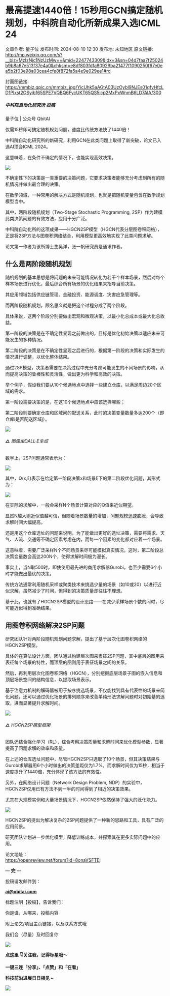 # 最高提速1440倍！15秒用GCN搞定随机规划，中科院自动化所新成果入选ICML 24

文章作者: 量子位
发布时间: 2024-08-10 12:30
发布地: 未知地区
原文链接: http://mp.weixin.qq.com/s?__biz=MzIzNjc1NzUzMw==&mid=2247743309&idx=3&sn=04d7faa7f25024b9b8a67e513f37e4a0&chksm=e8df803fdfa80929ba21477f1090250f67e0ea5b2f03e98a03cea4cfe8f872fa5a4e9e029ee1#rd

封面图链接: https://mmbiz.qpic.cn/mmbiz_jpg/YicUhk5aAGtA03UzOybl9NJEs01qfvHfcLD1Plxst2OSyibf65SPE7VQBQ6FycUKT65QS5icp2MxPxWnmB6LD7AlA/300

##### 中科院自动化研究所 投稿  
量子位 | 公众号 QbitAI

仅需15秒即可搞定随机规划问题，速度比传统方法快了1440倍！

中科院自动化研究所的新研究，利用GCN在此类问题上取得了新突破，论文已入选AI顶会ICML 2024。

这意味着，在条件不确定的情况下，也能实现高效决策。

![](https://mmbiz.qpic.cn/mmbiz_png/YicUhk5aAGtA03UzOybl9NJEs01qfvHfcjXOBWQxxYB1luIATRAyIHGdm3KkWUygGj2CMW6yDt2zYoVXFstEqwQ/640?wx_fmt=png&from=appmsg)

不确定性下的决策是一类重要的决策问题，它要求决策者能够充分考虑到所有的随机情况并做出最合理的决策。

在数学领域，一种常用的解决方式是随机规划，也就是把随机变量包含在数学规划模型当中。

其中，两阶段随机规划（Two-Stage Stochastic Programming, 2SP）作为建模此类决策问题的有效方法，应用十分广泛。

中科院自动化所的这项成果——HGCN2SP模型（HGCN代表分层图卷积网络），正是将2SP方法与图卷积网络结合，利用模型更高效地实现了此类问题求解。

论文第一作者为该所博士生吴洋，张一帆研究员是通讯作者。

## 什么是两阶段随机规划

随机规划的基本思想是将问题的未来可能情况转化为若干个样本场景，然后对每个样本场景进行优化，最后综合所有场景的优化结果来指导当前决策。

其应用领域包括供应链管理、金融投资、能源调度、灾害应急管理等。

而两阶段随机规划，顾名思义就是把这个过程分成了两个阶段。

具体来说，这两个阶段分别要做出宏观和微观决策，以最小化总成本或最大化总收益。

第一阶段的决策是在不确定性显现之前做出的，目标是优化初始决策以适应未来可能发生的多种情况。

第二阶段的决策是在不确定性显现之后进行的，根据第一阶段的决策和实际发生的情况进行调整，以优化整体结果。

通过2SP模型，决策者需要在决策过程中充分考虑可能发生的不同场景的影响，从而提高决策的鲁棒性和灵活性，做出更为科学和高效的决策。

举个例子，假设我们要从10个候选地点中选择一些建立仓库，以满足周边20个区域的需求。

第一阶段需要决策的是，在这10个候选地点中应该选择哪些；

第二阶段则要确定仓库和区域间的配送关系，此时的决策变量数量多达200个（即仓库i是否配送区域j）。

![](https://mmbiz.qpic.cn/mmbiz_png/YicUhk5aAGtA03UzOybl9NJEs01qfvHfcTDbIeCkB9mnwibIUETA18POTCum1RKPjpSL3AUKFWUg5pykLUp9EtHA/640?wx_fmt=png&from=appmsg)

###### **△** 图像由DALL·E生成

数学上，2SP问题通常表示为：

![](https://mmbiz.qpic.cn/mmbiz_jpg/YicUhk5aAGtA03UzOybl9NJEs01qfvHfc34gRVRQ6S83HeSA6TI9fxzPpfZ0WToibYBGKFSgskg59bgdicfOdCPDA/640?wx_fmt=jpeg)

其中，Q(x,ξ)表示在给定第一阶段决策x和场景ξ下的第二阶段优化问题，其形式为：

![](https://mmbiz.qpic.cn/mmbiz_png/YicUhk5aAGtA03UzOybl9NJEs01qfvHfcxpHd315ks4LODthFna4eV9sYRyibWeAmIFv3rJ44OzOUzMGnWL0qNqA/640?wx_fmt=png&from=appmsg)

在实际的求解中，一般会采样N个场景计算对应的Q值来近似期望。

显然N越大则近似值越可信，但随着场景数量的增加，问题规模迅速膨胀，会导致求解时间大幅提高。

还是用这个仓库选址的问题来说明，为了能做出更好的选址决策，需要将需求、天气、人流、交通等不确定因素考虑在内，而每一个因素的变化都对应着一个场景。

这意味着，需要广泛采样N个不同场景来尽可能模拟真实情况。这时，第二阶段总决策变量数会高达200N个，使得求解时间极为漫长。

事实上，当N取500时，即使使用最先进的商用求解器Gurobi，也至少需要6个小时才能做出最优的决策。

传统方法通常利用随机采样或聚类技术来挑选少量的场景（如10或20）以进行近似求解，虽然减少了时间，但得到的决策质量却往往不理想。

基于此，也就有了HGCN2SP模型的设计思路——在减少采样场景个数的同时，尽可能近似得到准确结果。

## 用图卷积网络解决2SP问题

研究团队针对两阶段随机规划问题求解，提出了基于层次化图卷积网络的HGCN2SP模型。

具体的在算法设计方面，团队通过构建层次图来表征2SP问题，其中底层的图用来表征每个场景的特性，而顶层的图则用于表征场景之间的关系。

然后，再利用层次化图卷积网络（HGCN），分别挖掘底层场景子图的嵌入信息和顶层场景空间的结构信息，以提取场景表示。

基于注意力机制的解码器被用于按序挑选场景，不仅能找到具有代表性的场景来简化问题，还可以通过优化场景的排列顺序来改善单纯形法求解问题时对初始基的选取，进而显著提升求解时间。

![](https://mmbiz.qpic.cn/mmbiz_png/YicUhk5aAGtA03UzOybl9NJEs01qfvHfcmvEfLNxkslm3X6ickQta8Kz6VjFBFmd3Z4icegfTuiaQdQOHSzNeAAQJA/640?wx_fmt=png&from=appmsg)

###### **△** HGCN2SP模型框架

团队还结合强化学习（RL），综合考察决策质量和求解时间来优化模型参数，显著提高了问题求解的效率和质量。

在上述的仓库选址问题中，尽管HGCN2SP只选取了10个场景，但其决策结果与Gurobi求解器用6个小时做出的决策差距仅为1.7%，而求解时间仅为15秒，相当于速度提升了1440倍，充分体现了该方法的有效性。

另外，在网络设计问题（Network Design Problem, NDP）的实验中，HGCN2SP仅用已有方法不到一半的时间得到了相近的决策效果。

尤其在大规模实例和大量场景情况下，HGCN2SP依然保持了强大的泛化能力。

![](https://mmbiz.qpic.cn/mmbiz_png/YicUhk5aAGtA03UzOybl9NJEs01qfvHfc7K4T0EZo4hmwhaIhCtM9oicSGiaJXHiclcsd7yjZJlysD0AYGzPII7qrA/640?wx_fmt=png&from=appmsg)

HGCN2SP的提出为解决复杂的2SP问题提供了一种新的思路和工具，具有广泛的应用前景。

研究团队计划进一步优化模型，降低训练成本，并探索其在更多实际问题中的应用。

论文地址：  
https://openreview.net/forum?id=8onaVSFTEj

— **完** —

  

投稿请发邮件到：

**ai@qbitai.com**

标题注明【投稿】，告诉我们：

你是谁，从哪来，投稿内容‍

附上论文/项目主页链接，以及联系方式哦

我们会（尽量）及时回复你

![](https://mmbiz.qpic.cn/mmbiz_gif/YicUhk5aAGtC5nGy7YMGhQ0ZJeyibWyL0KVCtiaLEPMyd4Bszuo0bFIOxZOvdmqdxnOosYXyu5aI7MXpyUrUWfz6g/640?wx_fmt=gif&tp=webp&wxfrom=5&wx_lazy=1)

  

**点这里 👇关注我，记得标星哦～**

**一键三连「分享」、「点赞」和「在看」**

**科技前沿进展日日相见 ~**

![](https://mmbiz.qpic.cn/mmbiz_svg/g9RQicMD01M0tYoRQT2cMQRmPS5ZDyrrfzeksiay90KaDzlGBH61icqHxmgFKfvfXtVuwTHV740CDLAaXU1LIfZyoJEpYKcRIiaE/640?wx_fmt=svg&tp=webp&wxfrom=5&wx_lazy=1&wx_co=1)

